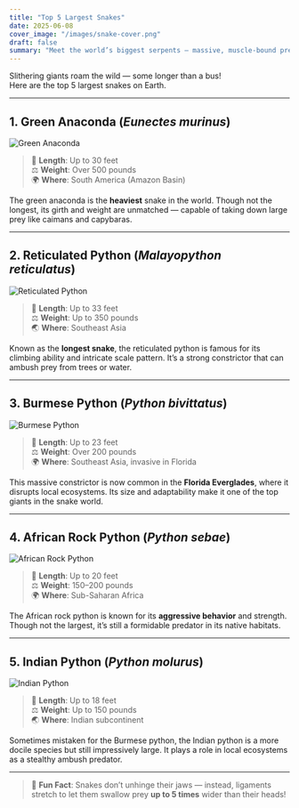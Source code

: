 ```yaml
---
title: "Top 5 Largest Snakes"
date: 2025-06-08
cover_image: "/images/snake-cover.png"
draft: false
summary: "Meet the world’s biggest serpents — massive, muscle-bound predators that stretch the limits of size."
---
```


Slithering giants roam the wild — some longer than a bus!  
Here are the top 5 largest snakes on Earth.

---

## 1. Green Anaconda (_Eunectes murinus_)

![Green Anaconda](/images/snake01.jpg)

> 📏 **Length**: Up to 30 feet  
> ⚖️ **Weight**: Over 500 pounds  
> 🌍 **Where**: South America (Amazon Basin)  

The green anaconda is the **heaviest** snake in the world. Though not the longest, its girth and weight are unmatched — capable of taking down large prey like caimans and capybaras.

---

## 2. Reticulated Python (_Malayopython reticulatus_)

![Reticulated Python](/images/snake02.jpg)

> 📏 **Length**: Up to 33 feet  
> ⚖️ **Weight**: Up to 350 pounds  
> 🌏 **Where**: Southeast Asia  

Known as the **longest snake**, the reticulated python is famous for its climbing ability and intricate scale pattern. It’s a strong constrictor that can ambush prey from trees or water.

---

## 3. Burmese Python (_Python bivittatus_)

![Burmese Python](/images/snake03.jpg)

> 📏 **Length**: Up to 23 feet  
> ⚖️ **Weight**: Over 200 pounds  
> 🌍 **Where**: Southeast Asia, invasive in Florida  

This massive constrictor is now common in the **Florida Everglades**, where it disrupts local ecosystems. Its size and adaptability make it one of the top giants in the snake world.

---

## 4. African Rock Python (_Python sebae_)

![African Rock Python](/images/snake04.jpg)

> 📏 **Length**: Up to 20 feet  
> ⚖️ **Weight**: 150–200 pounds  
> 🌍 **Where**: Sub-Saharan Africa  

The African rock python is known for its **aggressive behavior** and strength. Though not the largest, it’s still a formidable predator in its native habitats.

---

## 5. Indian Python (_Python molurus_)

![Indian Python](/images/snake05.jpg)

> 📏 **Length**: Up to 18 feet  
> ⚖️ **Weight**: Up to 150 pounds  
> 🌏 **Where**: Indian subcontinent  

Sometimes mistaken for the Burmese python, the Indian python is a more docile species but still impressively large. It plays a role in local ecosystems as a stealthy ambush predator.

---

> 🐍 **Fun Fact**: Snakes don’t unhinge their jaws — instead, ligaments stretch to let them swallow prey **up to 5 times** wider than their heads!
